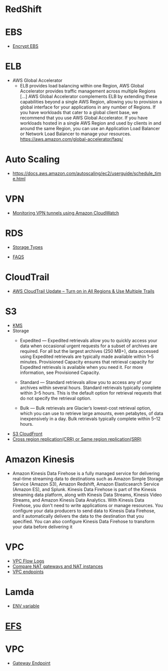 # RedShift
# EBS

- [Encrypt EBS](https://cloudacademy.com/blog/how-to-encrypt-an-ebs-volume-the-new-amazon-ebs-encryption/)

# ELB
- AWS Global Accelerator
  - ELB provides load balancing within one Region, AWS Global Accelerator provides traffic management across multiple Regions [...] AWS Global Accelerator complements ELB by extending these capabilities beyond a single AWS Region, allowing you to provision a global interface for your applications in any number of Regions. If you have workloads that cater to a global client base, we recommend that you use AWS Global Accelerator. If you have workloads hosted in a single AWS Region and used by clients in and around the same Region, you can use an Application Load Balancer or Network Load Balancer to manage your resources. https://aws.amazon.com/global-accelerator/faqs/


# Auto Scaling
- https://docs.aws.amazon.com/autoscaling/ec2/userguide/schedule_time.html

# VPN
- [Monitoring VPN tunnels using Amazon CloudWatch](https://docs.aws.amazon.com/vpn/latest/s2svpn/monitoring-cloudwatch-vpn.html)

# RDS
- [Storage Types](https://docs.aws.amazon.com/AmazonRDS/latest/UserGuide/CHAP_Storage.html)

- [FAQS](https://aws.amazon.com/ebs/faqs/)

# CloudTrail
- [AWS CloudTrail Update – Turn on in All Regions & Use Multiple Trails](https://aws.amazon.com/blogs/aws/aws-cloudtrail-update-turn-on-in-all-regions-use-multiple-trails/)

# S3
- [KMS](https://docs.aws.amazon.com/kms/latest/developerguide/concepts.html)
- Storage
  - Expedited — Expedited retrievals allow you to quickly access your data when occasional urgent requests for a subset of archives are required. For all but the largest archives (250 MB+), data accessed using Expedited retrievals are typically made available within 1–5 minutes. Provisioned Capacity ensures that retrieval capacity for Expedited retrievals is available when you need it. For more information, see Provisioned Capacity.

  - Standard — Standard retrievals allow you to access any of your archives within several hours. Standard retrievals typically complete within 3–5 hours. This is the default option for retrieval requests that do not specify the retrieval option.

  - Bulk — Bulk retrievals are Glacier’s lowest-cost retrieval option, which you can use to retrieve large amounts, even petabytes, of data inexpensively in a day. Bulk retrievals typically complete within 5–12 hours.
- [S3 CloudFront](https://docs.aws.amazon.com/AmazonCloudFront/latest/DeveloperGuide/DownloadDistS3AndCustomOrigins.html)
- [Cross region replication(CRR) or Same region replication(SRR)](https://docs.aws.amazon.com/AmazonS3/latest/dev/replication.html#replication-requirements)

# Amazon Kinesis
+ Amazon Kinesis Data Firehose is a fully managed service for delivering real-time streaming data to destinations such as Amazon Simple Storage Service (Amazon S3), Amazon Redshift, Amazon Elasticsearch Service (Amazon ES), and Splunk. Kinesis Data Firehose is part of the Kinesis streaming data platform, along with Kinesis Data Streams, Kinesis Video Streams, and Amazon Kinesis Data Analytics. With Kinesis Data Firehose, you don't need to write applications or manage resources. You configure your data producers to send data to Kinesis Data Firehose, and it automatically delivers the data to the destination that you specified. You can also configure Kinesis Data Firehose to transform your data before delivering it

# VPC
- [VPC Flow Logs](https://docs.aws.amazon.com/vpc/latest/userguide/flow-logs.html)
- [Compare NAT gateways and NAT instances](https://docs.aws.amazon.com/vpc/latest/userguide/vpc-nat-comparison.html)
- [VPC endpoints](https://docs.aws.amazon.com/vpc/latest/privatelink/vpc-endpoints.html)

# Lamda
- [ENV variable](https://docs.aws.amazon.com/lambda/latest/dg/env_variables.html)

# [EFS](https://aws.amazon.com/efs/)


# VPC
- [Gateway Endpoint](https://docs.aws.amazon.com/vpc/latest/userguide/vpc-endpoints-s3.html)